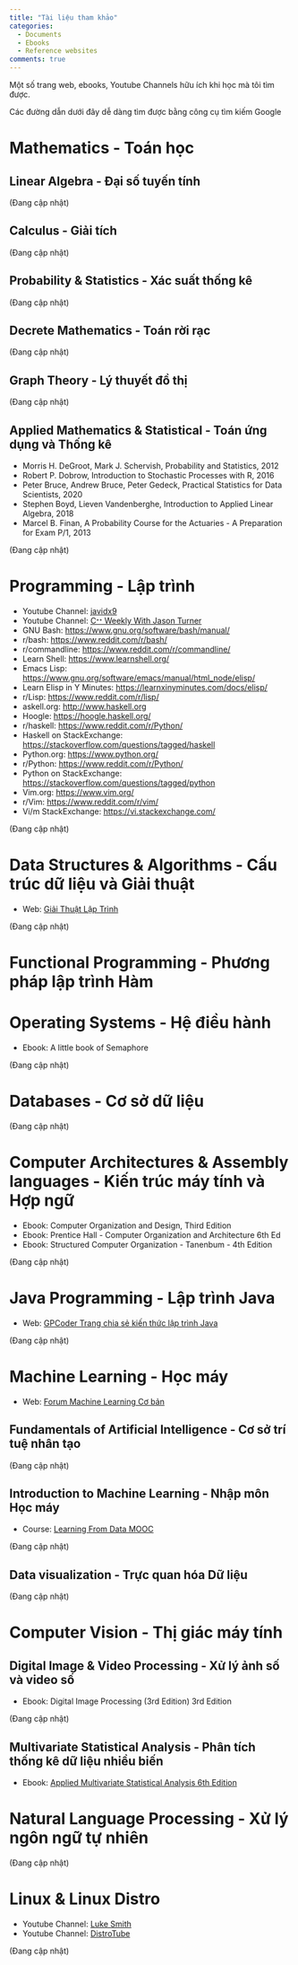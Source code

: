 ```yaml
---
title: "Tài liệu tham khảo"
categories:
  - Documents
  - Ebooks
  - Reference websites
comments: true
---
```


Một số trang web, ebooks, Youtube Channels hữu ích khi học mà tôi tìm được.

Các đường dẫn dưới đây dễ dàng tìm được bằng công cụ tìm kiếm Google 

# Mathematics - Toán học

## Linear Algebra - Đại số tuyến tính

(Đang cập nhật)

## Calculus - Giải tích

(Đang cập nhật)

## Probability & Statistics - Xác suất thống kê

(Đang cập nhật)

## Decrete Mathematics - Toán rời rạc

(Đang cập nhật)

## Graph Theory - Lý thuyết đồ thị

(Đang cập nhật)

## Applied Mathematics & Statistical - Toán ứng dụng và Thống kê

- Morris H. DeGroot, Mark J. Schervish, Probability and Statistics, 2012
- Robert P. Dobrow, Introduction to Stochastic Processes with R, 2016
- Peter Bruce, Andrew Bruce, Peter Gedeck, Practical Statistics for Data Scientists,  2020
- Stephen Boyd, Lieven Vandenberghe, Introduction to Applied Linear Algebra, 2018
- Marcel B. Finan, A Probability Course for the Actuaries - A Preparation for Exam P/1, 2013

(Đang cập nhật)

# Programming - Lập trình

- Youtube Channel: [javidx9](https://www.youtube.com/c/javidx9/featured)
- Youtube Channel: [Cᐩᐩ Weekly With Jason Turner](https://www.youtube.com/channel/UCxHAlbZQNFU2LgEtiqd2Maw)
- GNU Bash: https://www.gnu.org/software/bash/manual/
- r/bash: https://www.reddit.com/r/bash/
- r/commandline: https://www.reddit.com/r/commandline/
- Learn Shell: https://www.learnshell.org/
- Emacs Lisp: https://www.gnu.org/software/emacs/manual/html_node/elisp/
- Learn Elisp in Y Minutes: https://learnxinyminutes.com/docs/elisp/
- r/Lisp: https://www.reddit.com/r/lisp/
- askell.org: http://www.haskell.org
- Hoogle: https://hoogle.haskell.org/
- r/haskell: https://www.reddit.com/r/Python/
- Haskell on StackExchange: https://stackoverflow.com/questions/tagged/haskell
- Python.org: https://www.python.org/
- r/Python: https://www.reddit.com/r/Python/
- Python on StackExchange: https://stackoverflow.com/questions/tagged/python
- Vim.org: https://www.vim.org/
- r/Vim: https://www.reddit.com/r/vim/
- Vi/m StackExchange: https://vi.stackexchange.com/

(Đang cập nhật)

# Data Structures & Algorithms - Cấu trúc dữ liệu và Giải thuật

- Web: [Giải Thuật Lập Trình](http://www.giaithuatlaptrinh.com/)

(Đang cập nhật)
# Functional Programming - Phương pháp lập trình Hàm


# Operating Systems - Hệ điều hành

- Ebook: A little book of Semaphore

(Đang cập nhật)
# Databases - Cơ sở dữ liệu
(Đang cập nhật)

# Computer Architectures & Assembly languages - Kiến trúc máy tính và Hợp ngữ

- Ebook: Computer Organization and Design, Third Edition
- Ebook: Prentice Hall - Computer Organization and Architecture 6th Ed
- Ebook: Structured Computer Organization - Tanenbum - 4th Edition

(Đang cập nhật)

# Java Programming - Lập trình Java

- Web: [GPCoder Trang chia sẻ kiến thức lập trình Java](https://gpcoder.com/)

(Đang cập nhật)

# Machine Learning - Học máy

- Web: [Forum Machine Learning Cơ bản](https://machinelearningcoban.com/)

## Fundamentals of Artificial Intelligence - Cơ sở trí tuệ nhân tạo

(Đang cập nhật)

## Introduction to Machine Learning - Nhập môn Học máy

- Course: [Learning From Data MOOC](https://work.caltech.edu/telecourse)

(Đang cập nhật)

## Data visualization - Trực quan hóa Dữ liệu

(Đang cập nhật)

# Computer Vision - Thị giác máy tính

## Digital Image & Video Processing - Xử lý ảnh số và video số

- Ebook: Digital Image Processing (3rd Edition) 3rd Edition

(Đang cập nhật)

## Multivariate Statistical Analysis - Phân tích thống kê dữ liệu nhiều biến

- Ebook: [Applied Multivariate Statistical Analysis 6th Edition](http://docshare04.docshare.tips/files/12598/125983744.pdf)

# Natural Language Processing - Xử lý ngôn ngữ tự nhiên

(Đang cập nhật)

# Linux & Linux Distro

- Youtube Channel: [Luke Smith](https://www.youtube.com/channel/UC2eYFnH61tmytImy1mTYvhA)
- Youtube Channel: [DistroTube](https://www.youtube.com/channel/UCVls1GmFKf6WlTraIb_IaJg)

(Đang cập nhật)
